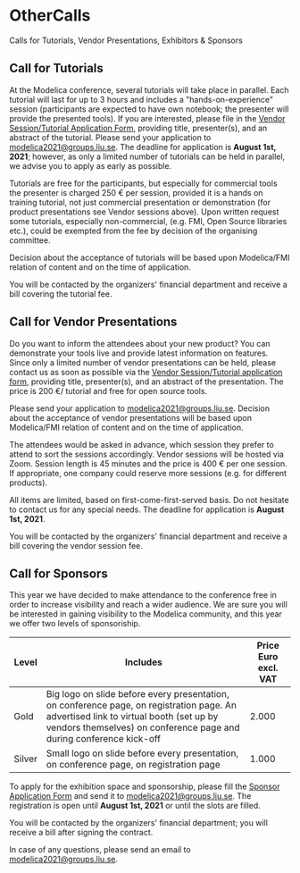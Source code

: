 # OtherCalls

Calls for Tutorials, Vendor Presentations, Exhibitors & Sponsors

## Call for Tutorials

At the Modelica conference, several tutorials will take place in parallel. Each tutorial will last for up to 3 hours and includes a "hands-on-experience" session (participants are expected to have own notebook; the presenter will provide the presented tools). If you are interested, please file in the  [Vendor Session/Tutorial Application Form](Documents/VendorSessionTutorial.pdf), providing title, presenter(s), and an abstract of the tutorial. Please send your application to  [modelica2021@groups.liu.se](mailto:modelica2021@groups.liu.se?subject=Vendor%20Session%2FTutorial%20application%20form). The deadline for application is  **August 1st, 2021**; however, as only a limited number of tutorials can be held in parallel, we advise you to apply as early as possible.

Tutorials are free for the participants, but especially for commercial tools the presenter is charged 250 € per session, provided it is a hands on training tutorial, not just commercial presentation or demonstration (for product presentations see Vendor sessions above). Upon written request some tutorials, especially non-commercial, (e.g. FMI, Open Source libraries etc.), could be exempted from the fee by decision of the organising committee.

Decision about the acceptance of tutorials will be based upon Modelica/FMI relation of content and on the time of application.

You will be contacted by the organizers' financial department and receive a bill covering the tutorial fee.

## Call for Vendor Presentations

Do you want to inform the attendees about your new product? You can demonstrate your tools live and provide latest information on features. Since only a limited number of vendor presentations can be held, please contact us as soon as possible via the  [Vendor Session/Tutorial application form](Documents/VendorSessionTutorial.pdf), providing title, presenter(s), and an abstract of the presentation. The price is 200 €/ tutorial and free for open source tools.

Please send your application to  [modelica2021@groups.liu.se](mailto:modelica2021@groups.liu.se?subject=Vendor%20Session%2FTutorial%20application%20form). Decision about the acceptance of vendor presentations will be based upon Modelica/FMI relation of content and on the time of application.

The attendees would be asked in advance, which session they prefer to attend to sort the sessions accordingly. Vendor sessions will be hosted via Zoom. Session length is 45 minutes and the price is 400 € per one session. If appropriate, one company could reserve more sessions (e.g. for different products).

All items are limited, based on first-come-first-served basis. Do not hesitate to contact us for any special needs. The deadline for application is  **August 1st, 2021**.

You will be contacted by the organizers' financial department and receive a bill covering the vendor session fee.

## Call for Sponsors

This year we have decided to make attendance to the conference free in order to increase visibility and reach a wider audience.
We are sure you will be interested in gaining visibility to the Modelica community, and this year we offer two levels of sponsoriship. 

| Level | Includes | Price  Euro excl. VAT|
|--|--|--|
| Gold | Big logo on slide before every presentation, on conference page, on registration page. An advertised link to virtual booth (set up by vendors themselves) on conference page and during conference kick-off | 2.000 |
| Silver | Small logo on slide before every presentation, on conference page, on registration page | 1.000 |


To apply for the exhibition space and sponsorship, please fill the  [Sponsor Application Form](Documents/Sponsor.pdf)  and send it to  [modelica2021@groups.liu.se](mailto:modelica2021@groups.liu.se?subject=Vendor%20Session%2FTutorial%20application%20form). The registration is open until **August 1st, 2021**  or until the slots are filled.

You will be contacted by the organizers' financial department; you will receive a bill after signing the contract.

In case of any questions, please send an email to [modelica2021@groups.liu.se](mailto:modelica2021@groups.liu.se).
